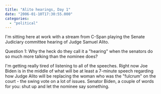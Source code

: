 ```yaml
---
title: "Alito hearings, Day 1"
date: "2006-01-10T17:30:55.000"
categories: 
  - "political"
---
```


I'm sitting here at work with a stream from C-Span playing the Senate Judiciary committee hearing of Judge Samuel Alito.

Question 1: Why the heck do they call it a "hearing" when the senators do so much more talking than the nominee does?

I'm getting really tired of listening to all of the speeches. Right now Joe Biden is in the middle of what will be at least a 7-minute speech regarding how Judge Alito will be replacing the woman who was the "fulcrum" on the court - the swing vote on a lot of issues. Senator Biden, a couple of words for you: shut up and let the nominee say something.
